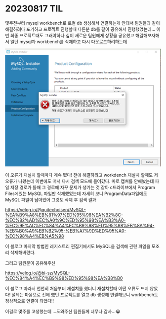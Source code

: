 # 20230817 TIL

몇주전부터 mysql workbench로 로컬 db 생성해서 연결하는게 안돼서 팀원들과 같이 해결하려다 포기하고 프로젝트 진행할때 다른분 db를 같이 공유해서 진행했었는데... 이번 최종 프로젝트때도 그래야하나 싶어 새로운 팀원에게 상황을 공유했고 해결해보자해서 일단 mysql과 workbench를 삭제하고 다시 다운로드하려하는데

![Alt text](./img/image.png)

이 오류가 재설치 할때마다 계속 떴다! 전에 해결하려고 workdench 재설치 할때도 저 오류가 나왔는데 이번에도 떠서 다시 검색 모드에 들어갔다. 따로 캡쳐를 안해놨는데 파일 저장 경로가 뜰때 그 경로에 자꾸 문제가 생기는 것 같아 c드라이브에서 Program Files에있는 MySQL 파일만 삭제했었는데 자세히 보니 ProgramData파일에도 MySQL 파일이 남아있어 그것도 삭제 후 검색 결과

https://velog.io/@quitechoisen/MySQL-%EA%B9%A8%EB%81%97%ED%95%98%EA%B2%8C-%EC%82%AD%EC%A0%9C%ED%95%98%EA%B3%A0-%EC%9E%AC%EC%84%A4%EC%B9%98%ED%95%98%EB%8A%94-%EB%B0%A9%EB%B2%95-%EB%A7%9D%ED%95%A0-%EC%98%A4%EB%A5%98

이 블로그 마지막 방법인 레지스트리 편집기에서도 MySQL을 검색해 관련 파일을 모조리 삭제해버렸다.

그리고 팀원분이 공유해주신

https://velog.io/@bi-sz/MySQL-%EC%84%A4%EC%B9%98%ED%95%98%EA%B8%B0

이 블로그 따라서 천천히 처음부터 재설치를 했더니 재설치할때 어떤 오류도 뜨지 않았다! 설레는 마음으로 전에 했던 프로젝트를 열고 db 생성해 연결해보니 workbench도 정상적으로 연결이 되었다!!

이걸로 몇주를 고생했는데 ...도와주신 팀원들께 너무나 감사...😭
